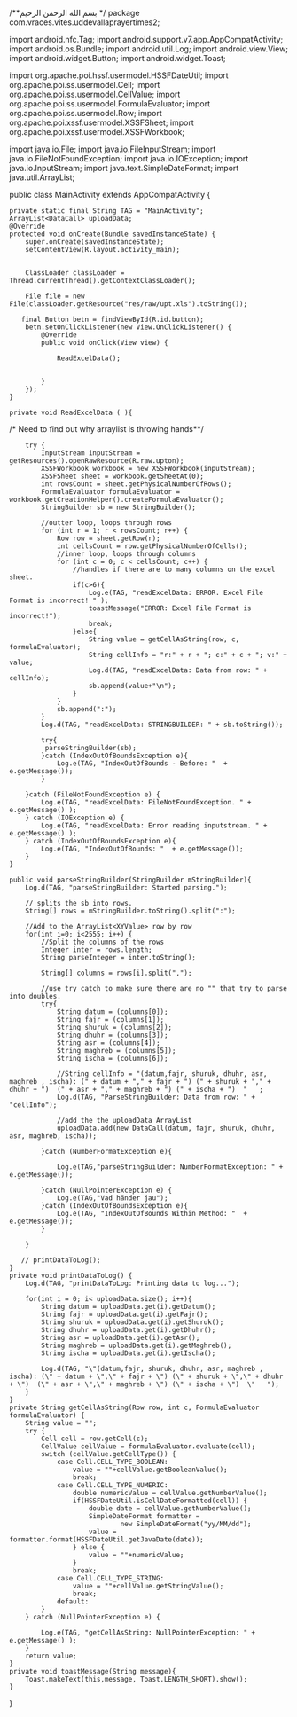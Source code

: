 /**بسم الله الرحمن الرحيم */
package com.vraces.vites.uddevallaprayertimes2;

import android.nfc.Tag;
import android.support.v7.app.AppCompatActivity;
import android.os.Bundle;
import android.util.Log;
import android.view.View;
import android.widget.Button;
import android.widget.Toast;

import org.apache.poi.hssf.usermodel.HSSFDateUtil;
import org.apache.poi.ss.usermodel.Cell;
import org.apache.poi.ss.usermodel.CellValue;
import org.apache.poi.ss.usermodel.FormulaEvaluator;
import org.apache.poi.ss.usermodel.Row;
import org.apache.poi.xssf.usermodel.XSSFSheet;
import org.apache.poi.xssf.usermodel.XSSFWorkbook;

import java.io.File;
import java.io.FileInputStream;
import java.io.FileNotFoundException;
import java.io.IOException;
import java.io.InputStream;
import java.text.SimpleDateFormat;
import java.util.ArrayList;

public class MainActivity extends AppCompatActivity {

    private static final String TAG = "MainActivity";
    ArrayList<DataCall> uploadData;
    @Override
    protected void onCreate(Bundle savedInstanceState) {
        super.onCreate(savedInstanceState);
        setContentView(R.layout.activity_main);


        ClassLoader classLoader = Thread.currentThread().getContextClassLoader();

        File file = new File(classLoader.getResource("res/raw/upt.xls").toString());

       final Button betn = findViewById(R.id.button);
        betn.setOnClickListener(new View.OnClickListener() {
            @Override
            public void onClick(View view) {

                ReadExcelData();


            }
        });
    }

    private void ReadExcelData ( ){



 /* Need to find out why arraylist is throwing hands**/

        try {
            InputStream inputStream = getResources().openRawResource(R.raw.upton);
            XSSFWorkbook workbook = new XSSFWorkbook(inputStream);
            XSSFSheet sheet = workbook.getSheetAt(0);
            int rowsCount = sheet.getPhysicalNumberOfRows();
            FormulaEvaluator formulaEvaluator = workbook.getCreationHelper().createFormulaEvaluator();
            StringBuilder sb = new StringBuilder();

            //outter loop, loops through rows
            for (int r = 1; r < rowsCount; r++) {
                Row row = sheet.getRow(r);
                int cellsCount = row.getPhysicalNumberOfCells();
                //inner loop, loops through columns
                for (int c = 0; c < cellsCount; c++) {
                    //handles if there are to many columns on the excel sheet.
                    if(c>6){
                        Log.e(TAG, "readExcelData: ERROR. Excel File Format is incorrect! " );
                        toastMessage("ERROR: Excel File Format is incorrect!");
                        break;
                    }else{
                        String value = getCellAsString(row, c, formulaEvaluator);
                        String cellInfo = "r:" + r + "; c:" + c + "; v:" + value;
                        Log.d(TAG, "readExcelData: Data from row: " + cellInfo);
                        sb.append(value+"\n");
                    }
                }
                sb.append(":");
            }
            Log.d(TAG, "readExcelData: STRINGBUILDER: " + sb.toString());

            try{
             parseStringBuilder(sb);
            }catch (IndexOutOfBoundsException e){
                Log.e(TAG, "IndexOutOfBounds - Before: "  + e.getMessage());
            }

        }catch (FileNotFoundException e) {
            Log.e(TAG, "readExcelData: FileNotFoundException. " + e.getMessage() );
        } catch (IOException e) {
            Log.e(TAG, "readExcelData: Error reading inputstream. " + e.getMessage() );
        } catch (IndexOutOfBoundsException e){
            Log.e(TAG, "IndexOutOfBounds: "  + e.getMessage());
        }
    }

    public void parseStringBuilder(StringBuilder mStringBuilder){
        Log.d(TAG, "parseStringBuilder: Started parsing.");

        // splits the sb into rows.
        String[] rows = mStringBuilder.toString().split(":");

        //Add to the ArrayList<XYValue> row by row
        for(int i=0; i<2555; i++) {
            //Split the columns of the rows
            Integer inter = rows.length;
            String parseInteger = inter.toString();

            String[] columns = rows[i].split(",");

            //use try catch to make sure there are no "" that try to parse into doubles.
            try{
                String datum = (columns[0]);
                String fajr = (columns[1]);
                String shuruk = (columns[2]);
                String dhuhr = (columns[3]);
                String asr = (columns[4]);
                String maghreb = (columns[5]);
                String ischa = (columns[6]);

                //String cellInfo = "(datum,fajr, shuruk, dhuhr, asr, maghreb , ischa): (" + datum + "," + fajr + ") (" + shuruk + "," + dhuhr + ")  (" + asr + "," + maghreb + ") (" + ischa + ")  "   ;
                Log.d(TAG, "ParseStringBuilder: Data from row: " + "cellInfo");

                //add the the uploadData ArrayList
                uploadData.add(new DataCall(datum, fajr, shuruk, dhuhr, asr, maghreb, ischa));

            }catch (NumberFormatException e){

                Log.e(TAG,"parseStringBuilder: NumberFormatException: " + e.getMessage());

            }catch (NullPointerException e) {
                Log.e(TAG,"Vad händer jau");
            }catch (IndexOutOfBoundsException e){
                Log.e(TAG, "IndexOutOfBounds Within Method: "  + e.getMessage());
            }

        }

       // printDataToLog();
    }
    private void printDataToLog() {
        Log.d(TAG, "printDataToLog: Printing data to log...");

        for(int i = 0; i< uploadData.size(); i++){
            String datum = uploadData.get(i).getDatum();
            String fajr = uploadData.get(i).getFajr();
            String shuruk = uploadData.get(i).getShuruk();
            String dhuhr = uploadData.get(i).getDhuhr();
            String asr = uploadData.get(i).getAsr();
            String maghreb = uploadData.get(i).getMaghreb();
            String ischa = uploadData.get(i).getIscha();

            Log.d(TAG, "\"(datum,fajr, shuruk, dhuhr, asr, maghreb , ischa): (\" + datum + \",\" + fajr + \") (\" + shuruk + \",\" + dhuhr + \")  (\" + asr + \",\" + maghreb + \") (\" + ischa + \")  \"   ");
        }
    }
    private String getCellAsString(Row row, int c, FormulaEvaluator formulaEvaluator) {
        String value = "";
        try {
            Cell cell = row.getCell(c);
            CellValue cellValue = formulaEvaluator.evaluate(cell);
            switch (cellValue.getCellType()) {
                case Cell.CELL_TYPE_BOOLEAN:
                    value = ""+cellValue.getBooleanValue();
                    break;
                case Cell.CELL_TYPE_NUMERIC:
                    double numericValue = cellValue.getNumberValue();
                    if(HSSFDateUtil.isCellDateFormatted(cell)) {
                        double date = cellValue.getNumberValue();
                        SimpleDateFormat formatter =
                                new SimpleDateFormat("yy/MM/dd");
                        value = formatter.format(HSSFDateUtil.getJavaDate(date));
                    } else {
                        value = ""+numericValue;
                    }
                    break;
                case Cell.CELL_TYPE_STRING:
                    value = ""+cellValue.getStringValue();
                    break;
                default:
            }
        } catch (NullPointerException e) {

            Log.e(TAG, "getCellAsString: NullPointerException: " + e.getMessage() );
        }
        return value;
    }
    private void toastMessage(String message){
        Toast.makeText(this,message, Toast.LENGTH_SHORT).show();
    }
}
